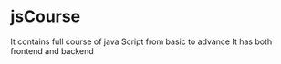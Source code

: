 # jsCourse
It contains full course of java Script from basic to advance
It has both frontend and backend
